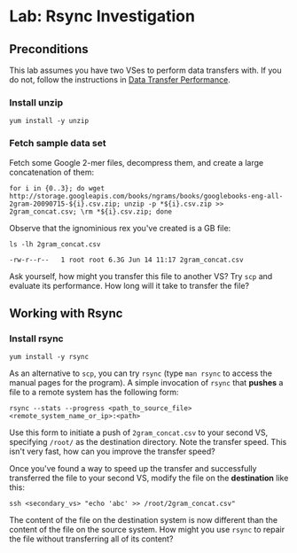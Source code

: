 # Lab: Rsync Investigation

## Preconditions

This lab assumes you have two VSes to perform data transfers with. If you do not, follow the instructions in [Data Transfer Performance](../data_xfer_perf).

### Install unzip

    yum install -y unzip

### Fetch sample data set

Fetch some Google 2-mer files, decompress them, and create a large concatenation of them:

    for i in {0..3}; do wget http://storage.googleapis.com/books/ngrams/books/googlebooks-eng-all-2gram-20090715-${i}.csv.zip; unzip -p *${i}.csv.zip >> 2gram_concat.csv; \rm *${i}.csv.zip; done

Observe that the ignominious rex you've created is a  GB file:

    ls -lh 2gram_concat.csv

    -rw-r--r--   1 root root 6.3G Jun 14 11:17 2gram_concat.csv

Ask yourself, how might you transfer this file to another VS? Try `scp` and evaluate its performance. How long will it take to transfer the file?

## Working with Rsync

### Install rsync

    yum install -y rsync

As an alternative to `scp`, you can try `rsync` (type `man rsync` to access the manual pages for the program). A simple invocation of `rsync` that **pushes** a file to a remote system has the following form:

    rsync --stats --progress <path_to_source_file> <remote_system_name_or_ip>:<path>

Use this form to initiate a push of `2gram_concat.csv` to your second VS, specifying `/root/` as the destination directory. Note the transfer speed. This isn't very fast, how can you improve the transfer speed?

Once you've found a way to speed up the transfer and successfully transferred the file to your second VS, modify the file on the **destination** like this:

    ssh <secondary_vs> "echo 'abc' >> /root/2gram_concat.csv"

The content of the file on the destination system is now different than the content of the file on the source system. How might you use `rsync` to repair the file without transferring all of its content?
